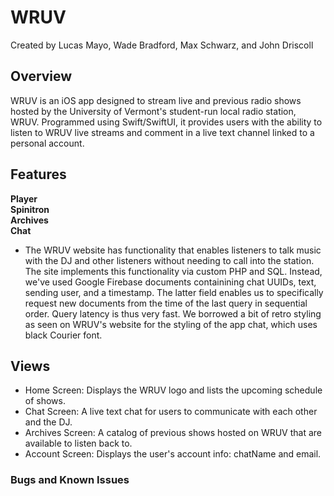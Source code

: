 # WRUV
Created by Lucas Mayo, Wade Bradford, Max Schwarz, and John Driscoll

## Overview
WRUV is an iOS app designed to stream live and previous radio shows hosted by the University of Vermont's student-run local radio station, WRUV. Programmed using Swift/SwiftUI, it provides users with the ability to listen to WRUV live streams and comment in a live text channel linked to a personal account.

## Features
**Player**<br>
**Spinitron**<br>
**Archives**<br> 
**Chat**<br>
* The WRUV website has functionality that enables listeners to talk music with the DJ and other listeners without needing to call into the station. The site implements this functionality via custom PHP and SQL. Instead, we've used Google Firebase documents containining chat UUIDs, text, sending user, and a timestamp. The latter field enables us to specifically request new documents from the time of the last query in sequential order. Query latency is thus very fast. We borrowed a bit of retro styling as seen on WRUV's website for the styling of the app chat, which uses black Courier font. 

## Views
- Home Screen: Displays the WRUV logo and lists the upcoming schedule of shows.
- Chat Screen: A live text chat for users to communicate with each other and the DJ.
- Archives Screen: A catalog of previous shows hosted on WRUV that are available to listen back to.
- Account Screen: Displays the user's account info: chatName and email.

### Bugs and Known Issues
